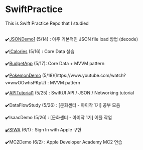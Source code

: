 # SwiftPractice
This is Swift Practice Repo that I studied 
<br><br>
<p>✔️<a href="https://www.youtube.com/watch?v=J06P6AMKo5Q&t=707s">JSONDemo1</a> (5/14) : 아주 기본적인 JSON file load 방법 (decode)</p>
<p>✔️<a href="https://www.youtube.com/watch?v=O0FSDNOXCl0&t=425s">iCalories</a> (5/16) : Core Data 실습</p>
<p>✔️<a href="https://www.youtube.com/watch?v=gGM_Qn3CUfQ&list=PLrJuPV6DI-2PSwwA_BIqq5rx1Xz-95hj0&index=6">BudgetApp</a> (5/17): Core Data + MVVM pattern</p>
<p>✔️<a href="https://www.youtube.com/watch?v=gGM_Qn3CUfQ&list=PLrJuPV6DI-2PSwwA_BIqq5rx1Xz-95hj0&index=6">PokemonDemo</a> (5/18)(https://www.youtube.com/watch?v=wwOOwhsPKpU) : MVVM pattern</p>
<p>✔️<a href="https://www.youtube.com/watch?v=Y-GxKhLRGyE">APITutorial1</a> (5/25) : SwiftUI API / JSON / Networking tutorial</p>
<p>✔️DataFlowStudy (5/26) : [문화센터 - 아이작 1기] 공부 모음</p>
<p>✔️IsaacDemo (5/26) : [문화센터 - 아이작 1기] 어플 작업</p>
<p><a href="https://www.youtube.com/watch?v=O2FVDzoAB34&list=PLrJuPV6DI-2PSwwA_BIqq5rx1Xz-95hj0&index=9">✔️SIWA</a> (6/1) : Sign In with Apple 구현</p>
<p>✔️MC2Demo (6/2) : Apple Developer Academy MC2 연습</p>
